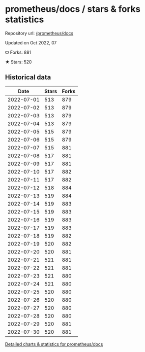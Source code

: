 # prometheus/docs / stars & forks statistics

Repository url: [/prometheus/docs](https://github.com/prometheus/docs)

Updated on Oct 2022, 07

☋ Forks: 881

★ Stars: 520

## Historical data
| Date | Stars | Forks |
|------|-------|-------|
| 2022-07-01 | 513 | 879 | 
| 2022-07-02 | 513 | 879 | 
| 2022-07-03 | 513 | 879 | 
| 2022-07-04 | 513 | 879 | 
| 2022-07-05 | 515 | 879 | 
| 2022-07-06 | 515 | 879 | 
| 2022-07-07 | 515 | 881 | 
| 2022-07-08 | 517 | 881 | 
| 2022-07-09 | 517 | 881 | 
| 2022-07-10 | 517 | 882 | 
| 2022-07-11 | 517 | 882 | 
| 2022-07-12 | 518 | 884 | 
| 2022-07-13 | 519 | 884 | 
| 2022-07-14 | 519 | 883 | 
| 2022-07-15 | 519 | 883 | 
| 2022-07-16 | 519 | 883 | 
| 2022-07-17 | 519 | 883 | 
| 2022-07-18 | 519 | 882 | 
| 2022-07-19 | 520 | 882 | 
| 2022-07-20 | 520 | 881 | 
| 2022-07-21 | 521 | 881 | 
| 2022-07-22 | 521 | 881 | 
| 2022-07-23 | 521 | 880 | 
| 2022-07-24 | 521 | 880 | 
| 2022-07-25 | 520 | 880 | 
| 2022-07-26 | 520 | 880 | 
| 2022-07-27 | 520 | 880 | 
| 2022-07-28 | 520 | 880 | 
| 2022-07-29 | 520 | 881 | 
| 2022-07-30 | 520 | 881 | 


[Detailed charts & statistics for prometheus/docs](https://reviewgithub.com/rep/prometheus/docs)
